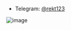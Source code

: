- Telegram: [@rekt123](https://t.me/rekt123)


![image](https://github.com/user-attachments/assets/f7241d8b-5529-4ab4-ae7a-dcad6c6e07c6)

<!---
qasd333/qasd333 is a ✨ special ✨ repository because its `README.md` (this file) appears on your GitHub profile.
You can click the Preview link to take a look at your changes.
--->
